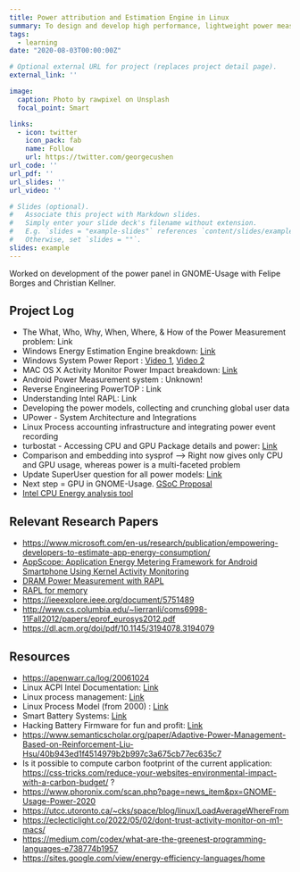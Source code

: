 ```yaml
---
title: Power attribution and Estimation Engine in Linux
summary: To design and develop high performance, lightweight power measurement and attribution systems inside Linux.
tags:
  - learning
date: "2020-08-03T00:00:00Z"

# Optional external URL for project (replaces project detail page).
external_link: ''

image:
  caption: Photo by rawpixel on Unsplash
  focal_point: Smart

links:
  - icon: twitter
    icon_pack: fab
    name: Follow
    url: https://twitter.com/georgecushen
url_code: ''
url_pdf: ''
url_slides: ''
url_video: ''

# Slides (optional).
#   Associate this project with Markdown slides.
#   Simply enter your slide deck's filename without extension.
#   E.g. `slides = "example-slides"` references `content/slides/example-slides.md`.
#   Otherwise, set `slides = ""`.
slides: example
---
```

Worked on development of the power panel in GNOME-Usage with Felipe Borges and Christian Kellner.

## Project Log

* The What, Who, Why, When, Where, & How of the Power Measurement problem: Link
* Windows Energy Estimation Engine breakdown: [Link](https://embeddedintelligence.wordpress.com/windows-energy-estimation-engine)
* Windows System Power Report : [Video 1](https://channel9.msdn.com/Shows/Defrag-Tools/Defrag-Tools-168-Powercfg-Sleep-Study), [Video 2](https://channel9.msdn.com/Shows/Defrag-Tools/Defrag-Tools-181-System-Power-Report)
* MAC OS X Activity Monitor Power Impact breakdown: [Link](https://embeddedintelligence.wordpress.com/mac-os-x-energy-impact)
* Android Power Measurement system : Unknown!
* Reverse Engineering PowerTOP : Link
* Understanding Intel RAPL: Link
* Developing the power models, collecting and crunching global user data
* UPower - System Architecture and Integrations
* Linux Process accounting infrastructure and integrating power event recording
* turbostat - Accessing CPU and GPU Package details and power: [Link](https://manpages.debian.org/testing/linux-cpupower/turbostat.8.en.html)
* Comparison and embedding into sysprof --> Right now gives only CPU and GPU usage, whereas power is a multi-faceted problem
* Update SuperUser question for all power models: [Link](https://superuser.com/questions/1304014/power-consumption-in-windows-10-and-linux)
* Next step = GPU in GNOME-Usage. [GSoC Proposal](https://drive.google.com/file/d/1kQZQLHIANHIsRSQXw_C3Uffz_SeDuQzg/view)
* [Intel CPU Energy analysis tool](https://software.intel.com/content/www/us/en/develop/documentation/energy-analysis-user-guide/top.html)

## Relevant Research Papers

* https://www.microsoft.com/en-us/research/publication/empowering-developers-to-estimate-app-energy-consumption/
* [AppScope: Application Energy Metering Framework for Android Smartphone Using Kernel Activity Monitoring](
https://www.usenix.org/conference/atc12/technical-sessions/presentation/yoon)
* [DRAM Power Measurement with RAPL](http://web.eece.maine.edu/~vweaver/projects/rapl/2016_memsys_rapl.pdf)
* [RAPL for memory](https://dl.acm.org/doi/10.1145/1840845.1840883)
* https://ieeexplore.ieee.org/document/5751489
* http://www.cs.columbia.edu/~lierranli/coms6998-11Fall2012/papers/eprof_eurosys2012.pdf
* https://dl.acm.org/doi/pdf/10.1145/3194078.3194079

## Resources
* https://apenwarr.ca/log/20061024
* Linux ACPI Intel Documentation: [Link](https://01.org/linux-acpi)
* Linux process management: [Link](https://tldp.org/LDP/tlk/kernel/processes.html)
* Linux Process Model (from 2000) : [Link](https://www.linuxjournal.com/article/3814)
* Smart Battery Systems: [Link](https://batteryuniversity.com/learn/article/inner_workings_of_a_smart_battery)
* Hacking Battery Firmware for fun and profit: [Link](https://media.blackhat.com/bh-us-11/Miller/BH_US_11_Miller_Battery_Firmware_Public_WP.pdf)
* https://www.semanticscholar.org/paper/Adaptive-Power-Management-Based-on-Reinforcement-Liu-Hsu/40b943ed1f4514979b2b997c3a675cb77ec635c7
* Is it possible to compute carbon footprint of the current application: https://css-tricks.com/reduce-your-websites-environmental-impact-with-a-carbon-budget/ ?
* https://www.phoronix.com/scan.php?page=news_item&px=GNOME-Usage-Power-2020
* https://utcc.utoronto.ca/~cks/space/blog/linux/LoadAverageWhereFrom
* https://eclecticlight.co/2022/05/02/dont-trust-activity-monitor-on-m1-macs/
* https://medium.com/codex/what-are-the-greenest-programming-languages-e738774b1957
* https://sites.google.com/view/energy-efficiency-languages/home
